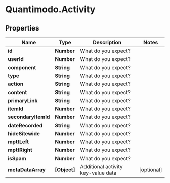# Quantimodo.Activity

## Properties
Name | Type | Description | Notes
------------ | ------------- | ------------- | -------------
**id** | **Number** | What do you expect? | 
**userId** | **Number** | What do you expect? | 
**component** | **String** | What do you expect? | 
**type** | **String** | What do you expect? | 
**action** | **String** | What do you expect? | 
**content** | **String** | What do you expect? | 
**primaryLink** | **String** | What do you expect? | 
**itemId** | **Number** | What do you expect? | 
**secondaryItemId** | **Number** | What do you expect? | 
**dateRecorded** | **String** | What do you expect? | 
**hideSitewide** | **Number** | What do you expect? | 
**mpttLeft** | **Number** | What do you expect? | 
**mpttRight** | **Number** | What do you expect? | 
**isSpam** | **Number** | What do you expect? | 
**metaDataArray** | **[Object]** | Additional activity key-value data | [optional] 


